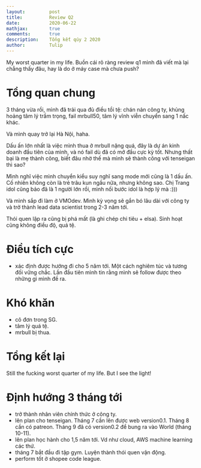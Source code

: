 ```yaml
---
layout:         post
title:          Review Q2
date:           2020-06-22
mathjax:        true
comments:       true
description:    Tổng kết qúy 2 2020
author:         Tulip
---
```


My worst quarter in my life. Buồn cái rõ ràng review q1 mình đã viết mà lại chẳng thấy đâu, hay là do ở máy case mà chưa push?

# Tổng quan chung

3 tháng vừa rồi, mình đã trải qua đủ điều tồi tệ: chán nản công ty, khủng hoảng tâm lý trầm trọng, fail mrbull50, tâm lý vĩnh viễn chuyển sang 1 nấc khác.

Và mình quay trở lại Hà Nội, haha.

Dấu ấn lớn nhất là việc mình thua ở mrbull nặng quá, đây là dự án kinh doanh đầu tiên của mình, và nó fail dù đã có mở đầu cực kỳ tốt. Nhưng thất bại là mẹ thành công, biết đâu nhờ thế mà mình sẽ thành công với tenseigan thì sao?

Mình nghĩ việc mình chuyển kiểu suy nghĩ sang mode mới cũng là 1 dấu ấn. Cố nhiên không còn là trẻ trâu kun ngầu nữa, nhưng không sao. Chị Trang idol cũng bảo đã là 1 người lớn rồi, mình nối bước idol là hợp lý mà :)))

Và mình sắp đi làm ở VMOdev. Mình kỳ vọng sẽ gắn bó lâu dài với công ty và trở thành lead data scientist trong 2-3 năm tới.

Thói quen lập ra cũng bị phá mất (là ghi chép chi tiêu + elsa). Sinh hoạt cũng không điều độ, quá tệ.

# Điều tích cực

- xác định được hướng đi cho 5 năm tới. Một cách nghiêm túc và tương đối vững chắc. Lần đầu tiên mình tin rằng mình sẽ follow được theo những gì mình đề ra.

# Khó khăn

- cô đơn trong SG.
- tâm lý quá tệ.
- mrbull bị thua.

# Tổng kết lại

Still the fucking worst quarter of my life. But I see the light!

# Định hướng 3 tháng tới

- trở thành nhân viên chính thức ở công ty.
- lên plan cho tenseigan. Tháng 7 cần lên được web version0.1. Tháng 8 cần có patreon. Tháng 9 đã có version0.2 để bung ra vào World (tháng 10-11).
- lên plan học hành cho 1,5 năm tới. Vd như cloud, AWS machine learning các thứ.
- tháng 7 bắt đầu đi tập gym. Luyện thành thói quen vận động.
- perform tốt ở shopee code league.